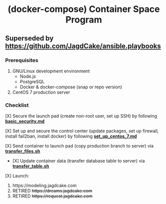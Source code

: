 # <h1 align="center"><span>(docker-compose) </span>Container Space Program</h1>
## Superseded by https://github.com/JagdCake/ansible.playbooks

### Prerequisites

1. GNU/Linux development environment
    + Node.js
    + PostgreSQL
    + Docker & docker-compose (snap or repo version)
3. CentOS 7 production server

### Checklist

<p>[X]<span> Secure the launch pad (create non-root user, set up SSH) by following <strong><a href="./basic_security.md">basic_security.md</a></strong></span></p>

<p>[X]<span> Set up and secure the control center (update packages, set up firewall, install fail2ban, install docker) by following <strong><a href="./set_up_centos_7.md">set_up_centos_7.md</a></strong></span></p>

<p>[X]<span> Send container to launch pad (copy production branch to server) via <strong><a href="./transfer_files.sh">transfer_files.sh</a></strong></span></p>
<ul>
    <li><p>[X]<span> Update container data (transfer database table to server) via <strong><a href="./transfer_table.sh">transfer_table.sh</a></strong></span></p></li>
</ul>

<p>[X]<span> Launch:</span></p>
<ol>
    <li>https://modeling.jagdcake.com</li>
    <li>RETIRED <span style="text-decoration: line-through">https://dreams.jagdcake.com</span></li>
    <li>RETIRED <span style="text-decoration: line-through">https://request.jagdcake.com</span></li>
</ol>
